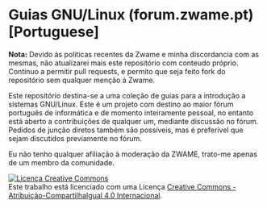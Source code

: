 # Guias GNU/Linux (forum.zwame.pt) [Portuguese]

**Nota:** Devido ás politicas recentes da Zwame e minha discordancia com as mesmas, não atualizarei mais este
repositório com conteudo próprio.
Continuo a permitir pull requests, e permito que seja feito fork do repositório sem qualquer menção á Zwame.

Este repositório destina-se a uma coleção de guias para a introdução a sistemas GNU/Linux.
Este é um projeto com destino ao maior fórum português de informática e de momento inteiramente pessoal, no entanto está aberto a contribuições de qualquer um, mediante discussão no fórum.
Pedidos de junção diretos também são possíveis, mas é preferível que sejam discutidos previamente no fórum.

Eu não tenho qualquer afiliação à moderação da ZWAME, trato-me apenas de um membro da comunidade.

<a rel="license" href="http://creativecommons.org/licenses/by-sa/4.0/"><img alt="Licença Creative Commons" style="border-width:0" src="https://i.creativecommons.org/l/by-sa/4.0/88x31.png" /></a><br />Este trabalho está licenciado com uma Licença <a rel="license" href="http://creativecommons.org/licenses/by-sa/4.0/">Creative Commons - Atribuição-CompartilhaIgual 4.0 Internacional</a>.
